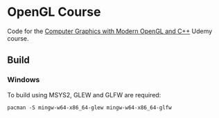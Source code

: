 # OpenGL Course

Code for the [Computer Graphics with Modern OpenGL and C++](https://www.udemy.com/course/graphics-with-modern-opengl/)
Udemy course.

## Build

### Windows

To build using MSYS2, GLEW and GLFW are required:

```shell
pacman -S mingw-w64-x86_64-glew mingw-w64-x86_64-glfw
```